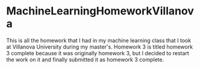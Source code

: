 # MachineLearningHomeworkVillanova
This is all the homework that I had in my machine learning class that I took at Villanova University during my master's.
Homework 3 is titled homework 3 complete because it was originally homework 3, but I decided to restart the work on it and finally submitted it as homework 3 complete.
